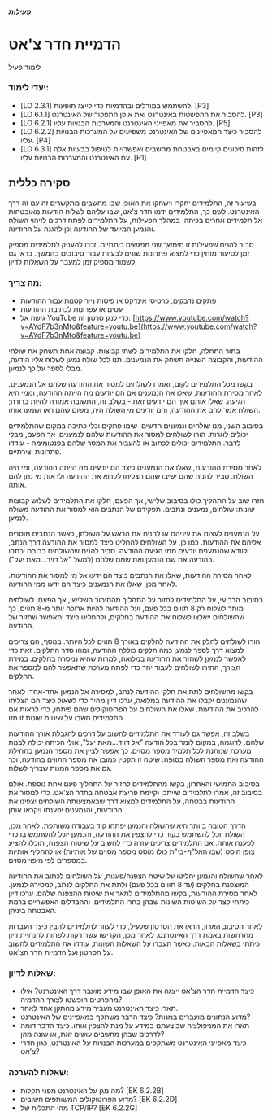 ##### פעילות

# הדמיית חדר צ'אט

לימוד פעיל

### יעדי לימוד:

-   \[LO 2.3.1\] להשתמש במודלים ובהדמיות כדי לייצג תופעות. \[P3\]
-   \[LO 6.1.1\] להסביר את ההפשטות באינטרנט ואת אופן התפקוד של האינטרנט. \[P3\]
-   \[LO 6.2.1\] להסביר את מאפייני האינטרנט והמערכות הבנויות עליו. \[P5\]
-   \[LO 6.2.2\] להסביר כיצד המאפיינים של האינטרנט משפיעים על המערכות הבנויות עליו. \[P4\]
-   \[LO 6.3.1\] לזהות סיכונים קיימים באבטחת מחשבים ואפשרויות לטיפול בבעיות אלה עם האינטרנט והמערכות הבנויות עליו. \[P1\]

## סקירה כללית

בשיעור זה, התלמידים יחקרו וישחקו את האופן שבו מחשבים מתקשרים זה עם זה דרך האינטרנט. לשם כך, התלמידים ידמו חדר צ'אט, שבו עליהם לשלוח הודעות מאובטחות אל תלמידים אחרים בכיתה. במהלך הפעילות, על התלמידים לפתח דרכים לזיהוי השולח והנמען המיועד של ההודעה וכן להגנה על ההודעה.

סביר להניח שפעילות זו תימשך שני מפגשים כיתתיים. זכרו להעניק לתלמידים מספיק זמן לסיעור מוחין כדי למצוא פתרונות שונים לבעיות עבור סיבובים בהמשך. כדאי גם לשמור מספיק זמן למעבר על השאלות לדיון.

### מה צריך:

-   פתקים נדבקים, כרטיסי אינדקס או פיסות נייר קטנות עבור ההודעות
-   עטים או עפרונות לכתיבת ההודעות
-   גישה אל YouTube כדי לנגן סרטון זה: [https://www.youtube.com/watch?v=AYdF7b3nMto&feature=youtu.be](https://www.youtube.com/watch?v=AYdF7b3nMto&feature=youtu.be)

בתור התחלה, חלקו את התלמידים לשתי קבוצות. קבוצה אחת תשחק את שולחי ההודעות, והקבוצה השנייה תשחק את הנמענים. תנו לכל שולח נמען לשלוח אליו הודעה, מבלי לספר על כך לנמען.

בקשו מכל התלמידים לקום, ואמרו לשולחים למסור את ההודעה שלהם אל הנמענים. לאחר מסירת ההודעות, שאלו את הנמענים אם הם יודעים מה הייתה ההודעה, וממי היא הגיעה. שאלו אותם איך הם יודעים זאת \- בשלב זה, התשובה אמורה להיות ברורה; השולח אמר להם את ההודעה, והם יודעים מי השולח היה, משום שהם ראו ושמעו אותו.

בסיבוב השני, מנו שולחים ונמענים חדשים. שימו פתקים וכלי כתיבה במקום שהתלמידים יכולים לארות. הורו לשולחים למסור את ההודעות שלהם לנמענים, אך הפעם, מבלי לדבר. התלמידים יכולים לכתוב או להעביר את המסר שלהם בפנטומימה \- עודדו פתרונות יצירתיים.

לאחר מסירת ההודעות, שאלו את הנמענים כיצד הם יודעים מה הייתה ההודעה, ומי היה השולח. סביר להניח שהם ישיבו שהם הצליחו לקרוא את ההודעה ולראות מי נתן להם אותה.

חזרו שוב על התהליך כולו בסיבוב שלישי, אך הפעם, חלקו את התלמידים לשלוש קבוצות שונות: שולחים, נמענים ונתבים. תפקידם של הנתבים הוא למסור את ההודעה משולח לנמען.

על הנמענים לעצום את עיניהם או להניח את הראש על השולחן, כאשר הנתבים מוסרים אליהם את ההודעות. כמו כן, על השולחים להחליט כיצד למסור את ההודעה דרך הנתב, ולוודא שהנמענים יודעים ממי הגיעה ההודעה. סביר להניח שהשולחים ברובם יכתבו בהודעה את שם הנמען ואת שמם שלהם (למשל "אל דויד...מאת יעל").

לאחר מסירת ההודעות, שאלו את הנתבים כיצד הם ידעו אל מי למסור את ההודעות. לאחר מכן, שאלו את הנמענים כיצד הם ידעו ממי ההודעה.

בסיבוב הרביעי, על התלמידים לחזור על התהליך מהסיבוב השלישי, אך הפעם, לשולחים מותר לשלוח רק 8 תווים בכל פעם, ועל ההודעה להיות ארוכה יותר מ-8 תווים, כך שהשולחים ייאלצו לשלוח את ההודעה בחלקים, ולהחליט כיצד יתאפשר שחזור של ההודעה.

הורו לשולחים לחלק את ההודעה לחלקים באורך 8 תווים לכל היותר. בנוסף, הם צריכים למצוא דרך לספר לנמען כמה חלקים כוללת ההודעה, ומהו סדר החלקים. זאת כדי לאפשר לנמען לשחזר את ההודעה במלואה, למרות שהיא נמסרה בחלקים. במידת הצורך, התירו לשולחים לעבוד יחד כדי לפתח מערכת שתאפשר להם למספר את החלקים.

בקשו מהשולחים לתת את חלקי ההודעה לנתב, למסירה אל הנמען אחד-אחד. לאחר שהנמענים יקבלו את ההודעה במלואה, ערכו דיון מהיר כדי לשאול כיצד הם הצליחו להרכיב את ההודעות. שאלו את השולחים על הפרוטוקולים שהם פיתחו, כדי לראות אם התלמידים חשבו על שיטות שונות זו מזו.

בשלב זה, אפשר גם לעודד את התלמידים לחשוב על דרכים להגבלת אורך ההודעות שלהם. לדוגמה, במקום לומר בכל הודעה "אל דויד...מאת יעל", אולי הכיתה יכולה לבנות מערכת שנותנת לכל תלמיד מספר מסוים. כך אפשר לציין את מספר הנמען בתחילת ההודעה ואת מספר השולח בסופה. שיטה זו תקטין כמובן את מספר התווים בהודעה, וכך גם את מספר המנות שצריך לשלוח.

בסיבוב החמישי והאחרון, בקשו מהתלמידים לחזור על התהליך פעם אחת נוספת. אולם בסיבוב זה, אמרו לתלמידים שייתכן וקיימת פריצת אבטחה בחדר הצ'אט. כדי למסור את ההודעות בבטחה, על התלמידים למצוא דרך שבאמצעותה השולחים יצפינו את ההודעות, והנמענים יפענחו ויקראו אותן.

הדרך הטובה ביותר היא שהשולח והנמען יפתחו קוד בעבודה משותפת. לאחר מכן, השולח יוכל להשתמש בקוד כדי להצפין את ההודעה, והנמען יוכל להשתמש בו כדי לפענח אותה. אם התלמידים צריכים עזרה כדי לחשוב על שיטות הצפנה, תוכלו להציע צופן היסט (שבו האל"ף-בי"ת כולו מוסט מספר מסוים של אותיות) או להחליף אותיות במספרים לפי מיפוי מסוים.

לאחר שהשולח והנמען יחליטו על שיטת הצפנה/פענוח, על השולחים לכתוב את ההודעה המוצפנת בחלקים (עד 8 תווים בכל פעם) ולתת את החלקים לנתב, למסירה לנמען. לאחר מסירת ההודעות, בקשו מהתלמידים לתאר את שיטות ההצפנה שלהם. ערכו דיון כיתתי קצר על השיטות השונות שבהן בחרו התלמידים, וההבדלים האפשריים ברמת האבטחה ביניהן.

לאחר הסיבוב הארון, הראו את הסרטון שלעיל, כדי לעזור לתלמידים להבין כיצד העברות מתרחשות באמת דרך האינטרנט. לאחר מכן, הקדישו עשר דקות לפחות להנחיית דיון כיתתי בשאלות הבאות. כאשר תעברו על השאלות השונות, עודדו את התלמידים לחשוב על הסרטון ועל הדמיית חדר הצ'אט.

### שאלות לדיון:

-   כיצד הדמיית חדר הצ'אט ייצגה את האופן שבו מידע מועבר דרך האינטרנט? אילו מהפרטים הופשטו לצורך ההדמיה?
-   תארו כיצד האינטרנט מעביר מידע מהתקן אחד לאחר.
-   מדוע הנתונים מועברים במנות? כיצד הדבר משתקף במאפיינים של האינטרנט?
-   תארו את המניפולציה שביצעתם במידע על מנת להצפין אותו. כיצד הדבר דומה לדרכים שבהן מחשבים עושים זאת, או שונה מהן?
-   כיצד מאפייני האינטרנט משתקפים במערכות הבנויות על האינטרנט, כגון חדרי צ'אט?

### שאלות להערכה:

-   מה מגן על האינטרנט מפני תקלות? \[EK 6.2.2B\]
-   מדוע הפרוטוקולים המשותפים חשובים? \[EK 6.2.2D\]
-   מהי התכלית של TCP/IP? \[EK 6.2.2G\]
